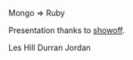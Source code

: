 Mongo => Ruby

Presentation thanks to [showoff](http://github.com/schacon/showoff).

Les Hill
Durran Jordan
